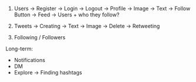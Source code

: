 1. Users
    -> Register
    -> Login
    -> Logout
    -> Profile
        -> Image
        -> Text
        -> Follow Button
    -> Feed
        -> Users + who they follow?
2. Tweets
    -> Creating
        -> Text
        -> Image
    -> Delete
    -> Retweeting

3. Following / Followers

Long-term:
- Notifications
- DM
- Explore -> Finding hashtags